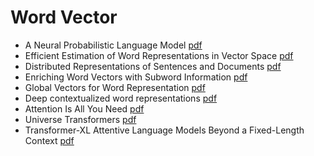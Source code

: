 # Word Vector

+ A Neural Probabilistic Language Model [pdf](http://jmlr.org/papers/volume3/bengio03a/bengio03a.pdf)
+ Efficient Estimation of Word Representations in Vector Space [pdf](https://arxiv.org/pdf/1301.3781.pdf)
+ Distributed Representations of Sentences and Documents [pdf](https://arxiv.org/pdf/1405.4053.pdf)
+ Enriching Word Vectors with Subword Information [pdf](https://arxiv.org/pdf/1607.04606.pdf)
+ Global Vectors for Word Representation [pdf](https://nlp.stanford.edu/pubs/glove.pdf)
+ Deep contextualized word representations [pdf](https://arxiv.org/pdf/1802.05365.pdf)
+ Attention Is All You Need [pdf](https://arxiv.org/pdf/1706.03762.pdf)
+ Universe Transformers [pdf](https://arxiv.org/pdf/1807.03819.pdf)
+ Transformer-XL Attentive Language Models Beyond a Fixed-Length Context [pdf](https://arxiv.org/pdf/1901.02860.pdf)
